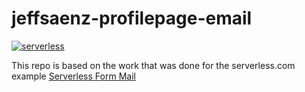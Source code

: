 # jeffsaenz-profilepage-email

[![serverless](http://public.serverless.com/badges/v3.svg)](http://www.serverless.com)

This repo is based on the work that was done for the serverless.com example [Serverless Form Mail](https://github.com/takahashim/sls-form-mail.)
